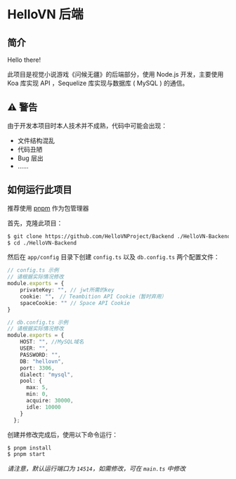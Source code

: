 # HelloVN 后端 

## 简介

Hello there!

此项目是视觉小说游戏《问候无疆》的后端部分，使用 Node.js 开发，主要使用 Koa 库实现 API ，Sequelize 库实现与数据库 ( MySQL ) 的通信。

## ⚠ 警告

由于开发本项目时本人技术并不成熟，代码中可能会出现：

* 文件结构混乱
* 代码丑陋
* Bug 层出
* ......

## 如何运行此项目

推荐使用 [pnpm](https://pnpm.io/) 作为包管理器

首先，克隆此项目：

```bash
$ git clone https://github.com/HelloVNProject/Backend ./HelloVN-Backend
$ cd ./HelloVN-Backend
```

然后在 `app/config` 目录下创建 `config.ts` 以及 `db.config.ts` 两个配置文件：

```typescript
// config.ts 示例
// 请根据实际情况修改
module.exports = {
    privateKey: "", // jwt所需的key
    cookie: ""， // Teambition API Cookie（暂时弃用）
    spaceCookie: "" // Space API Cookie
}
```

```typescript
// db.config.ts 示例
// 请根据实际情况修改
module.exports = {
    HOST: "", //MySQL域名
    USER: "",
    PASSWORD: "",
    DB: "hellovn",
    port: 3306,
    dialect: "mysql",
    pool: {
      max: 5,
      min: 0,
      acquire: 30000,
      idle: 10000
    }
  };
```

创建并修改完成后，使用以下命令运行：

```bash
$ pnpm install
$ pnpm start
```

*请注意，默认运行端口为 `14514`，如需修改，可在 `main.ts` 中修改*
